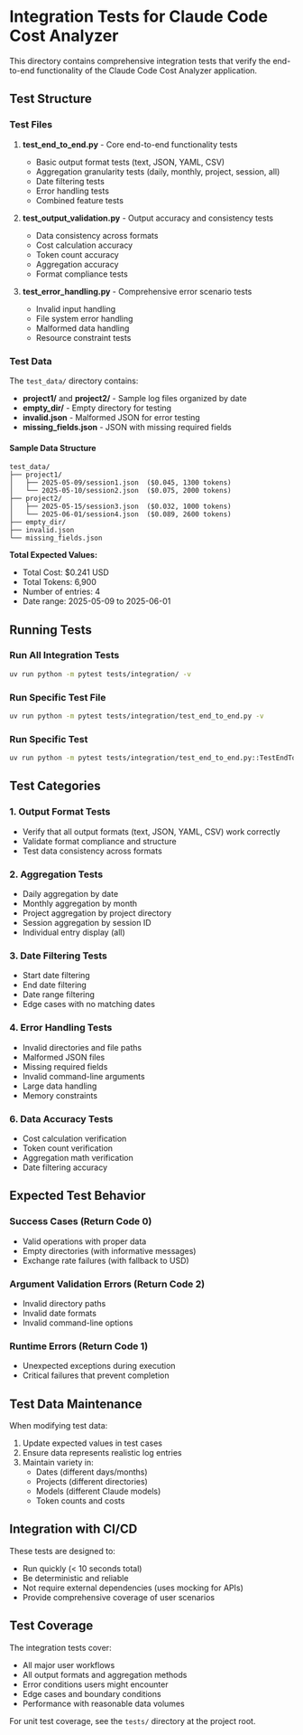 # Integration Tests for Claude Code Cost Analyzer

This directory contains comprehensive integration tests that verify the end-to-end functionality of the Claude Code Cost Analyzer application.

## Test Structure

### Test Files

1. **test_end_to_end.py** - Core end-to-end functionality tests
   - Basic output format tests (text, JSON, YAML, CSV)
   - Aggregation granularity tests (daily, monthly, project, session, all)
   - Date filtering tests
   - Error handling tests
   - Combined feature tests

2. **test_output_validation.py** - Output accuracy and consistency tests
   - Data consistency across formats
   - Cost calculation accuracy
   - Token count accuracy
   - Aggregation accuracy
   - Format compliance tests

3. **test_error_handling.py** - Comprehensive error scenario tests
   - Invalid input handling
   - File system error handling
   - Malformed data handling
   - Resource constraint tests

### Test Data

The `test_data/` directory contains:
- **project1/** and **project2/** - Sample log files organized by date
- **empty_dir/** - Empty directory for testing
- **invalid.json** - Malformed JSON for error testing
- **missing_fields.json** - JSON with missing required fields

#### Sample Data Structure
```
test_data/
├── project1/
│   ├── 2025-05-09/session1.json  ($0.045, 1300 tokens)
│   └── 2025-05-10/session2.json  ($0.075, 2000 tokens)
├── project2/
│   ├── 2025-05-15/session3.json  ($0.032, 1000 tokens)
│   └── 2025-06-01/session4.json  ($0.089, 2600 tokens)
├── empty_dir/
├── invalid.json
└── missing_fields.json
```

**Total Expected Values:**
- Total Cost: $0.241 USD
- Total Tokens: 6,900
- Number of entries: 4
- Date range: 2025-05-09 to 2025-06-01

## Running Tests

### Run All Integration Tests
```bash
uv run python -m pytest tests/integration/ -v
```

### Run Specific Test File
```bash
uv run python -m pytest tests/integration/test_end_to_end.py -v
```

### Run Specific Test
```bash
uv run python -m pytest tests/integration/test_end_to_end.py::TestEndToEndIntegration::test_basic_text_output -v
```

## Test Categories

### 1. Output Format Tests
- Verify that all output formats (text, JSON, YAML, CSV) work correctly
- Validate format compliance and structure
- Test data consistency across formats

### 2. Aggregation Tests
- Daily aggregation by date
- Monthly aggregation by month
- Project aggregation by project directory
- Session aggregation by session ID
- Individual entry display (all)

### 3. Date Filtering Tests
- Start date filtering
- End date filtering
- Date range filtering
- Edge cases with no matching dates


### 4. Error Handling Tests
- Invalid directories and file paths
- Malformed JSON files
- Missing required fields
- Invalid command-line arguments
- Large data handling
- Memory constraints

### 6. Data Accuracy Tests
- Cost calculation verification
- Token count verification
- Aggregation math verification
- Date filtering accuracy

## Expected Test Behavior

### Success Cases (Return Code 0)
- Valid operations with proper data
- Empty directories (with informative messages)
- Exchange rate failures (with fallback to USD)

### Argument Validation Errors (Return Code 2)
- Invalid directory paths
- Invalid date formats
- Invalid command-line options

### Runtime Errors (Return Code 1)
- Unexpected exceptions during execution
- Critical failures that prevent completion

## Test Data Maintenance

When modifying test data:

1. Update expected values in test cases
2. Ensure data represents realistic log entries
3. Maintain variety in:
   - Dates (different days/months)
   - Projects (different directories)
   - Models (different Claude models)
   - Token counts and costs

## Integration with CI/CD

These tests are designed to:
- Run quickly (< 10 seconds total)
- Be deterministic and reliable
- Not require external dependencies (uses mocking for APIs)
- Provide comprehensive coverage of user scenarios

## Test Coverage

The integration tests cover:
- All major user workflows
- All output formats and aggregation methods
- Error conditions users might encounter
- Edge cases and boundary conditions
- Performance with reasonable data volumes

For unit test coverage, see the `tests/` directory at the project root.